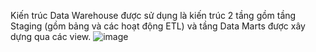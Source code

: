 Kiến trúc Data Warehouse được sử dụng là kiến trúc 2 tầng gồm tầng Staging (gồm bảng và các hoạt động ETL) và tầng Data Marts được xây dựng qua các view.
![image](https://github.com/HoaiFongg/Brazil-Stock-Market---Data-Warehouse/assets/116861461/a2c0eeda-dc5c-40d3-b5e1-5fb0fee788d6)
